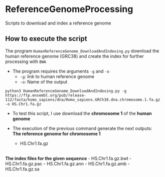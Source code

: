 # ReferenceGenomeProcessing
Scripts to download and index a reference genome

## How to execute the script

The program `HumanReferenceGenome_DownloadAndIndexing.py` download the human reference genome (GRC38) and create the index for further processing with `BWA`

- The program requires the arguments `-g` and `-o`
   - `-g`: link to human reference genome
   - `-o`: Name of the output

```
python3 HumanReferenceGenome_DownloadAndIndexing.py -g https://ftp.ensembl.org/pub/release-112/fasta/homo_sapiens/dna/Homo_sapiens.GRCh38.dna.chromosome.1.fa.gz -o HS.Chr1.fa.gz

```
- To test this script, I use download the <b>chromosome 1</b> of the <b>human genome</b>

- The execution of the previous command generate the next outputs:
  <br>
  <b>The reference genome for chromosome 1</b>
   - HS.Chr1.fa.gz
<br>
  <b>The index files for the given sequence</b>
   - HS.Chr1.fa.gz.bwt
   - HS.Chr1.fa.gz.pac
   - HS.Chr1.fa.gz.ann
   - HS.Chr1.fa.gz.amb
   - HS.Chr1.fa.gz.sa
